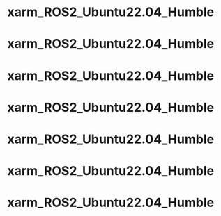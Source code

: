 # xarm_ROS2_Ubuntu22.04_Humble
# xarm_ROS2_Ubuntu22.04_Humble
# xarm_ROS2_Ubuntu22.04_Humble
# xarm_ROS2_Ubuntu22.04_Humble
# xarm_ROS2_Ubuntu22.04_Humble
# xarm_ROS2_Ubuntu22.04_Humble
# xarm_ROS2_Ubuntu22.04_Humble
